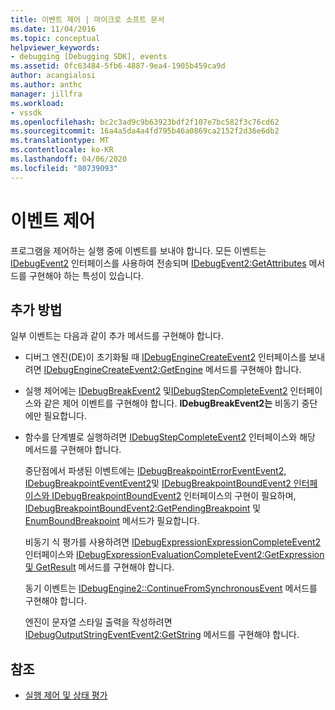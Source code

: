 ```yaml
---
title: 이벤트 제어 | 마이크로 소프트 문서
ms.date: 11/04/2016
ms.topic: conceptual
helpviewer_keywords:
- debugging [Debugging SDK], events
ms.assetid: 0fc63484-5fb6-4887-9ea4-1905b459ca9d
author: acangialosi
ms.author: anthc
manager: jillfra
ms.workload:
- vssdk
ms.openlocfilehash: bc2c3ad9c9b63923bdf2f107e7bc582f3c76cd62
ms.sourcegitcommit: 16a4a5da4a4fd795b46a0869ca2152f2d36e6db2
ms.translationtype: MT
ms.contentlocale: ko-KR
ms.lasthandoff: 04/06/2020
ms.locfileid: "80739093"
---
```

# <a name="control-events"></a>이벤트 제어
프로그램을 제어하는 실행 중에 이벤트를 보내야 합니다. 모든 이벤트는 [IDebugEvent2](../../extensibility/debugger/reference/idebugevent2.md) 인터페이스를 사용하여 전송되며 [IDebugEvent2:GetAttributes](../../extensibility/debugger/reference/idebugevent2-getattributes.md) 메서드를 구현해야 하는 특성이 있습니다.

## <a name="additional-methods"></a>추가 방법
 일부 이벤트는 다음과 같이 추가 메서드를 구현해야 합니다.

- 디버그 엔진(DE)이 초기화될 때 [IDebugEngineCreateEvent2](../../extensibility/debugger/reference/idebugenginecreateevent2.md) 인터페이스를 보내려면 [IDebugEngineCreateEvent2:GetEngine](../../extensibility/debugger/reference/idebugenginecreateevent2-getengine.md) 메서드를 구현해야 합니다.

- 실행 제어에는 [IDebugBreakEvent2](../../extensibility/debugger/reference/idebugbreakevent2.md) 및[IDebugStepCompleteEvent2](../../extensibility/debugger/reference/idebugstepcompleteevent2.md) 인터페이스와 같은 제어 이벤트를 구현해야 합니다. **IDebugBreakEvent2는** 비동기 중단에만 필요합니다.

- 함수를 단계별로 실행하려면 [IDebugStepCompleteEvent2](../../extensibility/debugger/reference/idebugstepcompleteevent2.md) 인터페이스와 해당 메서드를 구현해야 합니다.

  중단점에서 파생된 이벤트에는 [IDebugBreakpointErrorEventEvent2,](../../extensibility/debugger/reference/idebugbreakpointerrorevent2.md) [IDebugBreakpointEventEvent2](../../extensibility/debugger/reference/idebugbreakpointevent2.md)및 [IDebugBreakpointBoundEvent2 인터페이스와 IDebugBreakpointBoundEvent2](../../extensibility/debugger/reference/idebugbreakpointboundevent2.md) 인터페이스의 구현이 필요하며, [IDebugBreakpointBoundEvent2:GetPendingBreakpoint](../../extensibility/debugger/reference/idebugbreakpointboundevent2-getpendingbreakpoint.md) 및 [EnumBoundBreakpoint](../../extensibility/debugger/reference/idebugbreakpointboundevent2-enumboundbreakpoints.md) 메서드가 필요합니다.

  비동기 식 평가를 사용하려면 [IDebugExpressionExpressionCompleteEvent2](../../extensibility/debugger/reference/idebugexpressionevaluationcompleteevent2.md) 인터페이스와 [IDebugExpressionEvaluationCompleteEvent2:GetExpression](../../extensibility/debugger/reference/idebugexpressionevaluationcompleteevent2-getexpression.md)[및 GetResult](../../extensibility/debugger/reference/idebugexpressionevaluationcompleteevent2-getresult.md) 메서드를 구현해야 합니다.

  동기 이벤트는 [IDebugEngine2::ContinueFromSynchronousEvent](../../extensibility/debugger/reference/idebugengine2-continuefromsynchronousevent.md) 메서드를 구현해야 합니다.

  엔진이 문자열 스타일 출력을 작성하려면 [IDebugOutputStringEventEvent2:GetString](../../extensibility/debugger/reference/idebugoutputstringevent2-getstring.md) 메서드를 구현해야 합니다.

## <a name="see-also"></a>참조
- [실행 제어 및 상태 평가](../../extensibility/debugger/execution-control-and-state-evaluation.md)
